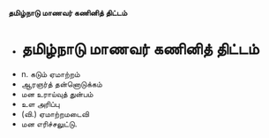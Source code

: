 **தமிழ்நாடு மாணவர் கணினித் திட்டம்**
- # தமிழ்நாடு மாணவர் கணினித் திட்டம்
- n. கடும் ஏமாற்றம்
- ஆரஞர்த் தன்னொடுக்கம்
- மன உராய்வுத் துன்பம்
- உள அரிப்பு
- (வி.) ஏமாற்றமடைவி
- மன எரிச்சலுட்டு.

